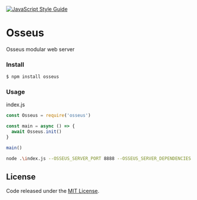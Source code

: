 [![JavaScript Style Guide](https://cdn.rawgit.com/standard/standard/master/badge.svg)](https://github.com/standard/standard)

# Osseus

Osseus modular web server

### Install
```bash
$ npm install osseus
```

### Usage
index.js
```javascript
const Osseus = require('osseus')

const main = async () => {
  await Osseus.init()
}

main()
```

```bash
node .\index.js --OSSEUS_SERVER_PORT 8888 --OSSEUS_SERVER_DEPENDENCIES ["'logger'"] --DEBUG true --OSSEUS_LOGGER_LOG_LEVEL debug
```

## License
Code released under the [MIT License](https://github.com/colucom/osseus/blob/master/LICENSE).
